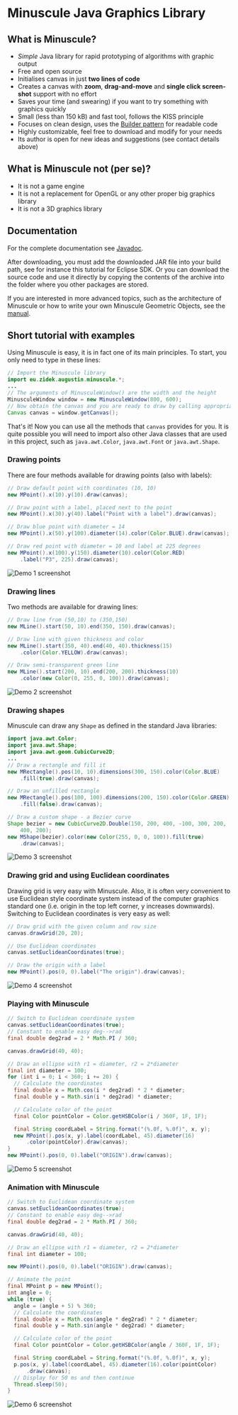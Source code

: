 # Minuscule Java Graphics Library

## What is Minuscule?

- _Simple_ Java library for rapid prototyping of algorithms with graphic output
- Free and open source
- Initialises canvas in just **two lines of code**
- Creates a canvas with **zoom**, **drag-and-move** and **single click
  screen-shot** support with no effort
- Saves your time (and swearing) if you want to try something with graphics
  quickly
- Small (less than 150 kB) and fast tool, follows the KISS principle
- Focuses on clean design, uses the
  [Builder pattern](http://en.wikipedia.org/wiki/Builder_pattern) for readable
  code
- Highly customizable, feel free to download and modify for your needs
- Its author is open for new ideas and suggestions (see contact details above)

## What is Minuscule not (per se)?

- It is not a game engine
- It is not a replacement for OpenGL or any other proper big graphics library
- It is not a 3D graphics library

## Documentation

For the complete documentation see
[Javadoc](https://augustin-zidek.github.io/minuscule/).

After downloading, you must add the downloaded JAR file into your build path,
see for instance this tutorial for Eclipse SDK. Or you can download the source
code and use it directly by copying the contents of the archive into the folder
where you other packages are stored.

If you are interested in more advanced topics, such as the architecture of
Minuscule or how to write your own Minuscule Geometric Objects, see the
[manual](manual.md).

## Short tutorial with examples

Using Minuscule is easy, it is in fact one of its main principles. To start, you
only need to type in these lines:

```java
// Import the Minuscule library
import eu.zidek.augustin.minuscule.*;
...
// The arguments of MinusculeWindow() are the width and the height
MinusculeWindow window = new MinusculeWindow(800, 600);
// Now obtain the canvas and you are ready to draw by calling appropriate canvas methods
Canvas canvas = window.getCanvas();
```

That's it! Now you can use all the methods that `canvas` provides for you. It is
quite possible you will need to import also other Java classes that are used in
this project, such as `java.awt.Color`, `java.awt.Font` or `java.awt.Shape`.

### Drawing points

There are four methods available for drawing points (also with labels):

```java
// Draw default point with coordinates (10, 10)
new MPoint().x(10).y(10).draw(canvas);

// Draw point with a label, placed next to the point
new MPoint().x(30).y(40).label("Point with a label").draw(canvas);

// Draw blue point with diameter = 14
new MPoint().x(50).y(100).diameter(14).color(Color.BLUE).draw(canvas);

// Draw red point with diameter = 10 and label at 225 degrees
new MPoint().x(100).y(150).diameter(10).color(Color.RED)
    .label("P3", 225).draw(canvas);
```

![Demo 1 screenshot](img/Minuscule_20-demo1.png)

### Drawing lines

Two methods are available for drawing lines:

```java
// Draw line from (50,10) to (350,150)
new MLine().start(50, 10).end(350, 150).draw(canvas);

// Draw line with given thickness and color
new MLine().start(350, 40).end(40, 40).thickness(15)
    .color(Color.YELLOW).draw(canvas);

// Draw semi-transparent green line
new MLine().start(200, 10).end(200, 200).thickness(10)
    .color(new Color(0, 255, 0, 100)).draw(canvas);
```

![Demo 2 screenshot](img/Minuscule_20-demo2.png)

### Drawing shapes

Minuscule can draw any `Shape` as defined in the standard Java libraries:

```java
import java.awt.Color;
import java.awt.Shape;
import java.awt.geom.CubicCurve2D;
...
// Draw a rectangle and fill it
new MRectangle().pos(10, 10).dimensions(300, 150).color(Color.BLUE)
    .fill(true).draw(canvas);

// Draw an unfilled rectangle
new MRectangle().pos(100, 100).dimensions(200, 150).color(Color.GREEN)
    .fill(false).draw(canvas);

// Draw a custom shape - a Bezier curve
Shape bezier = new CubicCurve2D.Double(150, 200, 400, -100, 300, 200,
    400, 200);
new MShape(bezier).color(new Color(255, 0, 0, 100)).fill(true)
    .draw(canvas);
```

![Demo 3 screenshot](img/Minuscule_20-demo3.png)

### Drawing grid and using Euclidean coordinates

Drawing grid is very easy with Minuscule. Also, it is often very convenient to
use Euclidean style coordinate system instead of the computer graphics standard
one (i.e. origin in the top left corner, y increases downwards). Switching to
Euclidean coordinates is very easy as well:

```java
// Draw grid with the given column and row size
canvas.drawGrid(20, 20);

// Use Euclidean coordinates
canvas.setEuclideanCoordinates(true);

// Draw the origin with a label
new MPoint().pos(0, 0).label("The origin").draw(canvas);
```

![Demo 4 screenshot](img/Minuscule_20-demo4.png)

### Playing with Minuscule

```java
// Switch to Euclidean coordinate system
canvas.setEuclideanCoordinates(true);
// Constant to enable easy deg-->rad
final double deg2rad = 2 * Math.PI / 360;

canvas.drawGrid(40, 40);

// Draw an ellipse with r1 = diameter, r2 = 2*diameter
final int diameter = 100;
for (int i = 0; i < 360; i += 20) {
  // Calculate the coordinates
  final double x = Math.cos(i * deg2rad) * 2 * diameter;
  final double y = Math.sin(i * deg2rad) * diameter;

  // Calculate color of the point
  final Color pointColor = Color.getHSBColor(i / 360F, 1F, 1F);

  final String coordLabel = String.format("(%.0f, %.0f)", x, y);
  new MPoint().pos(x, y).label(coordLabel, 45).diameter(16)
      .color(pointColor).draw(canvas);
}
new MPoint().pos(0, 0).label("ORIGIN").draw(canvas);
```

![Demo 5 screenshot](img/Minuscule_20-demo5.png)

### Animation with Minuscule

```java
// Switch to Euclidean coordinate system
canvas.setEuclideanCoordinates(true);
// Constant to enable easy deg-->rad
final double deg2rad = 2 * Math.PI / 360;

canvas.drawGrid(40, 40);

// Draw an ellipse with r1 = diameter, r2 = 2*diameter
final int diameter = 100;

new MPoint().pos(0, 0).label("ORIGIN").draw(canvas);

// Animate the point
final MPoint p = new MPoint();
int angle = 0;
while (true) {
  angle = (angle + 5) % 360;
  // Calculate the coordinates
  final double x = Math.cos(angle * deg2rad) * 2 * diameter;
  final double y = Math.sin(angle * deg2rad) * diameter;

  // Calculate color of the point
  final Color pointColor = Color.getHSBColor(angle / 360F, 1F, 1F);

  final String coordLabel = String.format("(%.0f, %.0f)", x, y);
  p.pos(x, y).label(coordLabel, 45).diameter(16).color(pointColor)
      .draw(canvas);
  // Display for 50 ms and then continue
  Thread.sleep(50);
}
```

![Demo 6 screenshot](img/Minuscule_20-demo6.gif)
